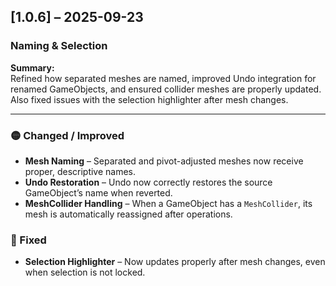 ## [1.0.6] – 2025-09-23  
### Naming & Selection

**Summary:**  
Refined how separated meshes are named, improved Undo integration for renamed GameObjects, and ensured collider meshes are properly updated. Also fixed issues with the selection highlighter after mesh changes.

---

### 🟡 Changed / Improved
- **Mesh Naming** – Separated and pivot-adjusted meshes now receive proper, descriptive names.  
- **Undo Restoration** – Undo now correctly restores the source GameObject’s name when reverted.  
- **MeshCollider Handling** – When a GameObject has a `MeshCollider`, its mesh is automatically reassigned after operations.

### 🔵 Fixed
- **Selection Highlighter** – Now updates properly after mesh changes, even when selection is not locked.
